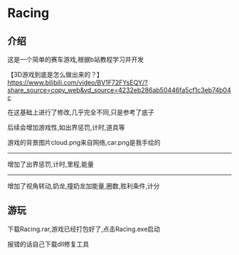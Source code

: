 # Racing
## 介绍
这是一个简单的赛车游戏,根据b站教程学习并开发

【3D游戏到底是怎么做出来的？】 https://www.bilibili.com/video/BV1F72FYsEQY/?share_source=copy_web&vd_source=4232eb286ab50446fa5cf1c3eb74b04c

在这基础上进行了修改,几乎完全不同,只是参考了底子

后续会增加游戏性,如出界惩罚,计时,道具等

游戏的背景图片cloud.png来自网络,car.png是我手绘的

-----

增加了出界惩罚,计时,里程,能量

-----

增加了视角转动,奶龙,撞奶龙加能量,圈数,胜利条件,计分

## 游玩
下载Racing.rar,游戏已经打包好了,点击Racing.exe启动

报错的话自己下载dll修复工具
